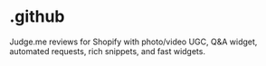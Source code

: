 # .github
Judge.me reviews for Shopify with photo/video UGC, Q&amp;A widget, automated requests, rich snippets, and fast widgets.
